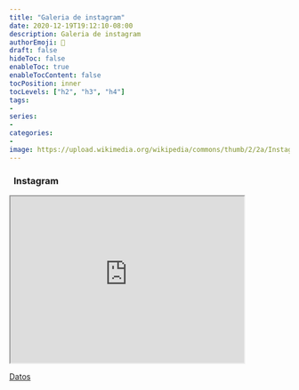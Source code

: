 ```yaml
---
title: "Galeria de instagram"
date: 2020-12-19T19:12:10-08:00
description: Galeria de instagram
authorEmoji: 📡
draft: false
hideToc: false
enableToc: true
enableTocContent: false
tocPosition: inner
tocLevels: ["h2", "h3", "h4"]
tags:
-
series:
-
categories:
-
image: https://upload.wikimedia.org/wikipedia/commons/thumb/2/2a/Instagram_logo.svg/392px-Instagram_logo.svg.png
---
```



### <i class="fa fa-instagram" aria-hidden="true"> </i> Instagram
<div id="pixlee_container"></div><script type="text/javascript">window.PixleeAsyncInit = function() {Pixlee.init({apiKey:'MbXtAwbCDeDdWjClM-Mw'});Pixlee.addSimpleWidget({widgetId:'31097'});};</script><script src="//instafeed.assets.pxlecdn.com/assets/pixlee_widget_1_0_0.js"></script>





<iframe src="https://docs.google.com/spreadsheets/d/e/2PACX-1vTADEwnTfsuU0PipEXHK1FVtoJjljwQCvOzkUbdo5PiAJ5w9kBWGSxg389vSE5xhzifbBOGecjByTAn/pubhtml?widget=true&amp;headers=false" width="420" height="300"></iframe>


[Datos](https://docs.google.com/spreadsheets/d/e/2PACX-1vTADEwnTfsuU0PipEXHK1FVtoJjljwQCvOzkUbdo5PiAJ5w9kBWGSxg389vSE5xhzifbBOGecjByTAn/pub?output=xlsx)


